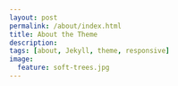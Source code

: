```yaml
---
layout: post
permalink: /about/index.html
title: About the Theme
description: 
tags: [about, Jekyll, theme, responsive]
image:
  feature: soft-trees.jpg
---
```


